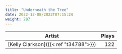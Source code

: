 ```yaml
---
title: "Underneath the Tree"
date: 2022-12-08/2022T07:15:24
weight: 287
---
```




 Artist | Plays 
----- | -----:
[Kelly Clarkson]({{< ref "t34788">}}) | 122
